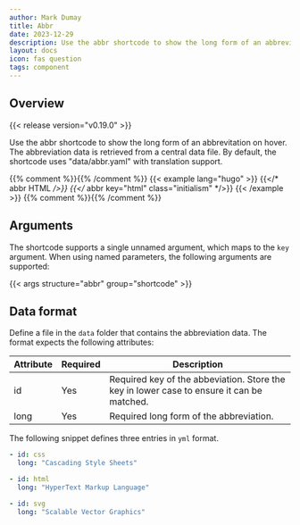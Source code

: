 ```yaml
---
author: Mark Dumay
title: Abbr
date: 2023-12-29
description: Use the abbr shortcode to show the long form of an abbrevitation.
layout: docs
icon: fas question
tags: component
---
```


## Overview

{{< release version="v0.19.0" >}}

Use the abbr shortcode to show the long form of an abbrevitation on hover. The abbreviation data is retrieved from a central data file. By default, the shortcode uses "data/abbr.yaml" with translation support.

{{% comment %}}<!-- markdownlint-disable MD037 -->{{% /comment %}}
{{< example lang="hugo" >}}
{{</* abbr HTML */>}}
{{</* abbr key="html" class="initialism" */>}}
{{< /example >}}
{{% comment %}}<!-- markdownlint-enable MD037 -->{{% /comment %}}

## Arguments

The shortcode supports a single unnamed argument, which maps to the `key` argument. When using named parameters, the following arguments are supported:

{{< args structure="abbr" group="shortcode" >}}

## Data format

Define a file in the `data` folder that contains the abbreviation data. The format expects the following attributes:

| Attribute | Required | Description |
|-----------|----------|-------------|
| id        | Yes      | Required key of the abbeviation. Store the key in lower case to ensure it can be matched. |
| long      | Yes      | Required long form of the abbreviation. |

The following snippet defines three entries in `yml` format.

```yml
- id: css
  long: "Cascading Style Sheets"

- id: html
  long: "HyperText Markup Language"

- id: svg
  long: "Scalable Vector Graphics"
```
